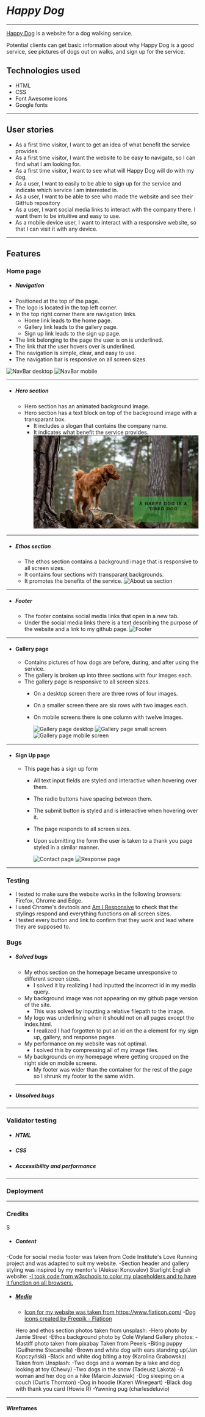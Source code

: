 # _Happy Dog_

---
[Happy Dog](https://dekeypetey40.github.io/Happy-Dog-Website/) is a website for a dog walking service.

Potential clients can get basic information about why Happy Dog is a good service, see pictures of dogs out on walks, and sign up for the service. 

## Technologies used
- HTML
- CSS
- Font Awesome icons
- Google fonts 

---

## User stories
- As a first time visitor, I want to get an idea of what benefit the service provides.
- As a first time visitor, I want the website to be easy to navigate, so I can find what I am looking for. 
- As a first time visitor, I want to see what will Happy Dog will do with my dog.
- As a user, I want to easily to be able to sign up for the service and indicate which service I am interested in. 
- As a user, I want to be able to see who made the website and see their GitHub repository
- As a user, I want social media links to interact with the company there. I want them to be intuitive and easy to use. 
- As a mobile device user, I want to interact with a responsive website, so that I can visit it with any device.


---

## Features

### Home page

- ##### Navigation
- Positioned at the top of the page.
- The logo is located in the top left corner.
- In the top right corner there are navigation links.
  - Home link leads to the home page.
  - Gallery link leads to the gallery page.
  - Sign up link leads to the sign up page.
- The link belonging to the page the user is on is underlined.
- The link that the user hovers over is underlined.
- The navigation is simple, clear, and easy to use.
- The navigation bar is responsive on all screen sizes. 

![NavBar desktop](assets/images/nav-bar.png)
![NavBar mobile](assets/images/nav-bar-mobile.png) <!-- FIX THIS -->


---

- ##### Hero section
  - Hero section has an animated background image.
  - Hero section has a text block on top of the background image with a transparant box.
    - It includes a slogan that contains the company name.
    - It indicates what benefit the service provides.
      ![Hero section](assets/images/hero-section.png) <!-- FIX THIS -->
---

- ##### Ethos section
  - The ethos section contains a background image that is responsive to all screen sizes.
  - It contains four sections with transparant backgrounds.
  - It promotes the benefits of the service.
    ![About us section](assets/images/about-us-section.png) <!-- FIX THIS -->
---

- ##### Footer
  - The footer contains social media links that open in a new tab.
  - Under the social media links there is a text describing the purpose of the website and a link to my github page. 
    ![Footer](assets/images/footer.png) <!-- FIX THIS -->

---

- #### Gallery page

  - Contains pictures of how dogs are before, during, and after using the service.
  - The gallery is broken up into three sections with four images each. 
  - The gallery page is responsive to all screen sizes.
    - On a desktop screen there are three rows of four images.
    - On a smaller screen there are six rows with two images each.
    - On mobile screens there is one column with twelve images. 

      ![Gallery page desktop](assets/images/gallery-page.png)
      ![Gallery page small screen](assets/images/gallery-page.png) <!-- FIX THIS -->
      ![Gallery page mobile screen](assets/images/gallery-page.png)
---

- #### Sign Up page

  - This page has a sign up form
    - All text input fields are styled and interactive when hovering over them.
    - The radio buttons have spacing between them. 
    - The submit button is styled and is interactive when hovering over it. 
    - The page responds to all screen sizes. 
    - Upon submitting the form the user is taken to a thank you page styled in a similar manner.

      ![Contact page](assets/images/contact-page.png) <!-- FIX THIS -->
      ![Response page](assets/images/response-page.png)
---
### Testing
  - I tested to make sure the website works in the following browsers: Firefox, Chrome and Edge. 
  - I used Chrome's devtools and [Am I Responsive](https://ui.dev/amiresponsive) to check that the stylings respond and everything functions on all screen sizes. 
  - I tested every button and link to confirm that they work and lead where they are supposed to. 

### Bugs

- ##### Solved bugs
  - My ethos section on the homepage became unresponsive to different screen sizes.
    - I solved it by realizing I had inputted the incorrect id in my media query.
  - My background image was not appearing on my github page version of the site.
    - This was solved by inputting a relative filepath to the image.
  - My logo was underlining when it should not on all pages except the index.html. 
    - I realized I had forgotten to put an id on the a element for my sign up, gallery, and response pages. 
  - My performance on my website was not optimal.
    - I solved this by compressing all of my image files. 
  - My backgrounds on my homepage where getting cropped on the right side on mobile screens.
    - My footer was wider than the container for the rest of the page so I shrunk my footer to the same width. 


  ***
- ##### Unsolved bugs

---

### Validator testing

- ##### HTML
  
- ##### CSS
  
- ##### Accessibility and performance
  

---

### Deployment


---

### Credits
S
- ##### Content
-Code for social media footer was taken from Code Institute's Love Running project and was adapted to suit my website. 
-Section header and gallery styling was inspired by my mentor's (Aleksei Konovalov) Starlight English website: <a href="https://lexach91.github.io/esl-school-website/index.html" target="_blank"
            rel="noopener"
            aria-label="Visit Aleksei Konovalov's Starlight English website (opens in a new tab)"> 
 -I took code from w3schools to color my placeholders and to have it function on all browsers.
 
 
- ##### Media
  - Icon for my website was taken from https://www.flaticon.com/
    -<a href="https://www.flaticon.com/free-icons/dog" title="dog icons">Dog icons created by Freepik - Flaticon</a>

  Hero and ethos section photos taken from unsplash:
    -Hero photo by Jamie Street 
    -Ethos background photo by Cole Wyland
  Gallery photos:
  -Mastiff photo taken from pixabay
  Taken from Pexels
  -Biting puppy (Guilherme Stecanella)
  -Brown and white dog with ears standing up(Jan Kopczyński)
  -Black and white dog biting a toy (Karolina Grabowska)
  Taken from Unsplash:
  -Two dogs and a woman by a lake and dog looking at toy (Chewy)
  -Two dogs in the snow (Tadeusz Lakota)
  -A woman and her dog on a hike (Marcin Jozwiak)
  -Dog sleeping on a couch (Curtis Thornton)
  -Dog in hoodie (Karen Winegeart)
  -Black dog with thank you card (Howie R)
  -Yawning pug (charlesdeluvio)
  



  

---

#### Wireframes
